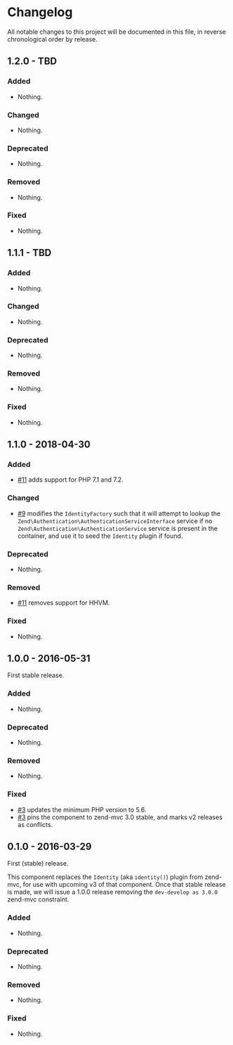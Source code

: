 # Changelog

All notable changes to this project will be documented in this file, in reverse chronological order by release.

## 1.2.0 - TBD

### Added

- Nothing.

### Changed

- Nothing.

### Deprecated

- Nothing.

### Removed

- Nothing.

### Fixed

- Nothing.

## 1.1.1 - TBD

### Added

- Nothing.

### Changed

- Nothing.

### Deprecated

- Nothing.

### Removed

- Nothing.

### Fixed

- Nothing.

## 1.1.0 - 2018-04-30

### Added

- [#11](https://github.com/zendframework/zend-mvc-plugin-identity/pull/11) adds support for PHP 7.1 and 7.2.

### Changed

- [#9](https://github.com/zendframework/zend-mvc-plugin-identity/pull/9) modifies the `IdentityFactory` such that it will attempt to lookup the
  `Zend\Authentication\AuthenticationServiceInterface` service if no `Zend\Authentication\AuthenticationService`
  service is present in the container, and use it to seed the `Identity` plugin if found.

### Deprecated

- Nothing.

### Removed

- [#11](https://github.com/zendframework/zend-mvc-plugin-identity/pull/11) removes support for HHVM.

### Fixed

- Nothing.

## 1.0.0 - 2016-05-31

First stable release.

### Added

- Nothing.

### Deprecated

- Nothing.

### Removed

- Nothing.

### Fixed

- [#3](https://github.com/zendframework/zend-mvc-plugin-identity/pull/3)
  updates the minimum PHP version to 5.6.
- [#3](https://github.com/zendframework/zend-mvc-plugin-identity/pull/3)
  pins the component to zend-mvc 3.0 stable, and marks v2 releases as conflicts.

## 0.1.0 - 2016-03-29

First (stable) release.

This component replaces the `Identity` (aka `identity()`) plugin from
zend-mvc, for use with upcoming v3 of that component. Once that stable release
is made, we will issue a 1.0.0 release removing the `dev-develop as 3.0.0`
zend-mvc constraint.

### Added

- Nothing.

### Deprecated

- Nothing.

### Removed

- Nothing.

### Fixed

- Nothing.
